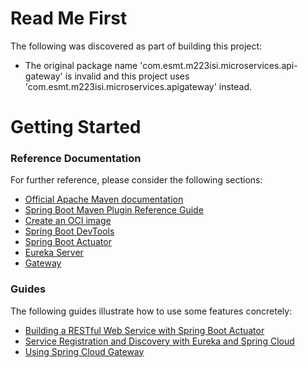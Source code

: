 # Read Me First
The following was discovered as part of building this project:

* The original package name 'com.esmt.m223isi.microservices.api-gateway' is invalid and this project uses 'com.esmt.m223isi.microservices.apigateway' instead.

# Getting Started

### Reference Documentation
For further reference, please consider the following sections:

* [Official Apache Maven documentation](https://maven.apache.org/guides/index.html)
* [Spring Boot Maven Plugin Reference Guide](https://docs.spring.io/spring-boot/docs/3.0.1/maven-plugin/reference/html/)
* [Create an OCI image](https://docs.spring.io/spring-boot/docs/3.0.1/maven-plugin/reference/html/#build-image)
* [Spring Boot DevTools](https://docs.spring.io/spring-boot/docs/3.0.1/reference/htmlsingle/#using.devtools)
* [Spring Boot Actuator](https://docs.spring.io/spring-boot/docs/3.0.1/reference/htmlsingle/#actuator)
* [Eureka Server](https://docs.spring.io/spring-cloud-netflix/docs/current/reference/html/#spring-cloud-eureka-server)
* [Gateway](https://docs.spring.io/spring-cloud-gateway/docs/current/reference/html/)

### Guides
The following guides illustrate how to use some features concretely:

* [Building a RESTful Web Service with Spring Boot Actuator](https://spring.io/guides/gs/actuator-service/)
* [Service Registration and Discovery with Eureka and Spring Cloud](https://spring.io/guides/gs/service-registration-and-discovery/)
* [Using Spring Cloud Gateway](https://github.com/spring-cloud-samples/spring-cloud-gateway-sample)

